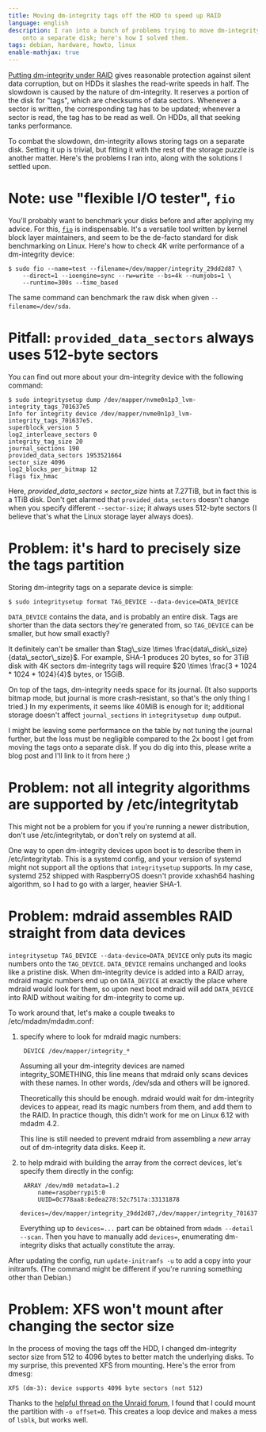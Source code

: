 ```yaml
---
title: Moving dm-integrity tags off the HDD to speed up RAID
language: english
description: I ran into a bunch of problems trying to move dm-integrity tags
    onto a separate disk; here's how I solved them.
tags: debian, hardware, howto, linux
enable-mathjax: true
---
```


[Putting dm-integrity under RAID][dm-integrity-under-raid] gives reasonable
protection against silent data corruption, but on HDDs it slashes the
read-write speeds in half. The slowdown is caused by the nature of
dm-integrity. It reserves a portion of the disk for "tags", which are checksums
of data sectors. Whenever a sector is written, the corresponding tag has to be
updated; whenever a sector is read, the tag has to be read as well. On HDDs,
all that seeking tanks performance.

To combat the slowdown, dm-integrity allows storing tags on a separate disk.
Setting it up is trivial, but fitting it with the rest of the storage puzzle is
another matter. Here's the problems I ran into, along with the solutions
I settled upon.

# Note: use "flexible I/O tester", `fio`

You'll probably want to benchmark your disks before and after applying my
advice. For this, [`fio`][fio] is indispensable. It's a versatile tool written by
kernel block layer maintainers, and seem to be the de-facto standard for disk
benchmarking on Linux. Here's how to check 4K write performance of
a dm-integrity device:

    $ sudo fio --name=test --filename=/dev/mapper/integrity_29dd2d87 \
        --direct=1 --ioengine=sync --rw=write --bs=4k --numjobs=1 \
        --runtime=300s --time_based

The same command can benchmark the raw disk when given `--filename=/dev/sda`.

# Pitfall: `provided_data_sectors` always uses 512-byte sectors

You can find out more about your dm-integrity device with the following command:

    $ sudo integritysetup dump /dev/mapper/nvme0n1p3_lvm-integrity_tags_701637e5
    Info for integrity device /dev/mapper/nvme0n1p3_lvm-integrity_tags_701637e5.
    superblock_version 5
    log2_interleave_sectors 0
    integrity_tag_size 20
    journal_sections 190
    provided_data_sectors 1953521664
    sector_size 4096
    log2_blocks_per_bitmap 12
    flags fix_hmac

Here, $provided\_data\_sectors \times sector\_size$ hints at 7.27TiB, but in
fact this is a 1TiB disk. Don't get alarmed that `provided_data_sectors`
doesn't change when you specify different `--sector-size`; it always uses
512-byte sectors (I believe that's what the Linux storage layer always does).

# Problem: it's hard to precisely size the tags partition

Storing dm-integrity tags on a separate device is simple:

    $ sudo integritysetup format TAG_DEVICE --data-device=DATA_DEVICE

`DATA_DEVICE` contains the data, and is probably an entire disk. Tags are
shorter than the data sectors they're generated from, so `TAG_DEVICE` can be
smaller, but how small exactly?

It definitely can't be smaller than $tag\_size \times
\frac{data\_disk\_size}{data\_sector\_size}$. For example, SHA-1 produces 20
bytes, so for 3TiB disk with 4K sectors dm-integrity tags will require $20
\times \frac{3 * 1024 * 1024 * 1024}{4}$ bytes, or 15GiB.

On top of the tags, dm-integrity needs space for its journal. (It also supports
bitmap mode, but journal is more crash-resistant, so that's the only thing
I tried.) In my experiments, it seems like 40MiB is enough for it; additional
storage doesn't affect `journal_sections` in `integritysetup dump` output.

I might be leaving some performance on the table by not tuning the journal
further, but the loss must be negligible compared to the 2x boost I get from
moving the tags onto a separate disk. If you do dig into this, please write
a blog post and I'll link to it from here ;)

# Problem: not all integrity algorithms are supported by /etc/integritytab

This might not be a problem for you if you're running a newer distribution,
don't use /etc/integritytab, or don't rely on systemd at all.

One way to open dm-integrity devices upon boot is to describe them in
/etc/integritytab. This is a systemd config, and your version of systemd might
not support all the options that `integritysetup` supports. In my case, systemd
252 shipped with RaspberryOS doesn't provide xxhash64 hashing algorithm, so
I had to go with a larger, heavier SHA-1.

# Problem: mdraid assembles RAID straight from data devices

`integritysetup TAG_DEVICE --data-device=DATA_DEVICE` only puts its magic
numbers onto the `TAG_DEVICE`. `DATA_DEVICE` remains unchanged and looks like
a pristine disk. When dm-integrity device is added into a RAID array, mdraid
magic numbers end up on `DATA_DEVICE` at exactly the place where mdraid would
look for them, so upon next boot mdraid will add `DATA_DEVICE` into RAID without
waiting for dm-integrity to come up.

To work around that, let's make a couple tweaks to /etc/mdadm/mdadm.conf:

1. specify where to look for mdraid magic numbers:

        DEVICE /dev/mapper/integrity_*

    Assuming all your dm-integrity devices are named integrity_SOMETHING, this
    line means that mdraid only scans devices with these names. In other words,
    /dev/sda and others will be ignored.

    Theoretically this should be enough. mdraid would wait for dm-integrity
    devices to appear, read its magic numbers from them, and add them to the
    RAID. In practice though, this didn't work for me on Linux 6.12 with mdadm
    4.2.

    This line is still needed to prevent mdraid from assembling a *new* array
    out of dm-integrity data disks. Keep it.

2. to help mdraid with building the array from the correct devices, let's
   specify them directly in the config:

        ARRAY /dev/md0 metadata=1.2
            name=raspberrypi5:0
            UUID=0c778aa8:8edea278:52c7517a:33131878
            devices=/dev/mapper/integrity_29dd2d87,/dev/mapper/integrity_701637e5

    Everything up to `devices=...` part can be obtained from `mdadm --detail
    --scan`. Then you have to manually add `devices=`, enumerating dm-integrity
    disks that actually constitute the array.

After updating the config, run `update-initramfs -u` to add a copy into your
initramfs. (The command might be different if you're running something other
than Debian.)

# Problem: XFS won't mount after changing the sector size

In the process of moving the tags off the HDD, I changed dm-integrity sector
size from 512 to 4096 bytes to better match the underlying disks. To my
surprise, this prevented XFS from mounting. Here's the error from dmesg:

    XFS (dm-3): device supports 4096 byte sectors (not 512)

Thanks to the [helpful thread on the Unraid forum][xfs-offset-0], I found that
I could mount the partition with `-o offset=0`. This creates a loop device and
makes a mess of `lsblk`, but works well.

[fio]: https://fio.readthedocs.io/en/latest/
    "Welcome to FIO's documentation!"

[dm-integrity-under-raid]: https://securitypitfalls.wordpress.com/2020/09/27/making-raid-work-dm-integrity-with-md-raid/
    "Making RAID work (dm-integrity with MD-RAID) — SecurityPitfalls"

[xfs-offset-0]: https://forums.unraid.net/topic/110764-unable-to-mount-a-data-disk-in-another-linux-computer/
    "Unable to mount a data disk in another (linux) computer — Unraid forum"

